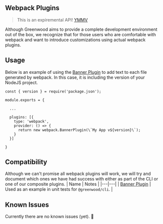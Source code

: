## Webpack Plugins

> This is an expiremental API! [YMMV](http://onlineslangdictionary.com/meaning-definition-of/your-mileage-may-vary)

Although Greenwood aims to provide a complete development environment out of the box, we recognize that for those users who are comfortable with webpack and want to introduce customizations using actual webpack plugins.


## Usage
Below is an example of using the [Banner Plugin](https://webpack.js.org/plugins/banner-plugin/) to add text to each file generated by webpack.  In this case, it is including the version of your NodeJS project.

```render javascript
const { version } = require('package.json');

module.exports = {

  ...
  
  plugins: [{
    type: 'webpack',
    provider: () => {
      return new webpack.BannerPlugin(\`My App v${version}\`);
    }
  }]

}
```

## Compatibility
Although we can't promise all webpack plugins will work, we will try and document which ones we have had success with either as part of the CLI or one of our composite plugins.
| Name  | Notes  |
|---|---|
| [Banner Plugin](https://webpack.js.org/plugins/banner-plugin/) | Used as an example in unit tests for `@greenwood/cli`. |


## Known Issues
Currently there are no known issues (yet).  🤞